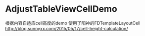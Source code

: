 # AdjustTableViewCellDemo
根据内容自适应cell高度的demo
使用了阳神的FDTemplateLayoutCell
http://blog.sunnyxx.com/2015/05/17/cell-height-calculation/
